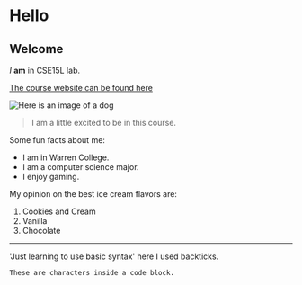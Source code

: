 # Hello
## Welcome

*I* **am** in CSE15L lab. 

[The course website can be found here](https://sites.google.com/eng.ucsd.edu/cse-15l-spring-2022/home)

![Here is an image of a dog](https://pngimg.com/uploads/dog/dog_PNG50321.png)

> I am a little excited to be in this course.

Some fun facts about me:
* I am in Warren College.
* I am a computer science major.
* I enjoy gaming.

My opinion on the best ice cream flavors are:
1. Cookies and Cream
2. Vanilla
3. Chocolate

---
'Just learning to use basic syntax' here I used backticks.

```
These are characters inside a code block.
```
